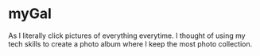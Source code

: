 # myGal
As I literally click pictures of everything everytime. I thought of using my tech skills to create a photo album
where I keep the most photo collection.
